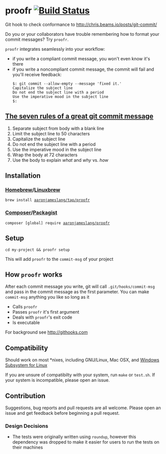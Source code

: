 # proofr [![Build Status](https://travis-ci.org/aaronjameslang/proofr.svg)](https://travis-ci.org/aaronjameslang/proofr)
Git hook to check conformance to http://chris.beams.io/posts/git-commit/

Do you or your collaborators have trouble remembering how to format your commit messages? Try `proofr`.

`proofr` integrates seamlessly into your workflow:
  - if you write a compliant commit message, you won't even know it's there
  - if you write a noncompliant commit message, the commit will fail and you'll receive feedback:
    ```
    $: git commit --allow-empty --message 'fixed it.'
    Capitalize the subject line
    Do not end the subject line with a period
    Use the imperative mood in the subject line
    $:
    ```

## [The seven rules of a great git commit message](https://chris.beams.io/posts/git-commit/#seven-rules)

 1. Separate subject from body with a blank line
 2. Limit the subject line to 50 characters
 3. Capitalize the subject line
 4. Do not end the subject line with a period
 5. Use the imperative mood in the subject line
 6. Wrap the body at 72 characters
 7. Use the body to explain _what_ and _why_ vs. _how_

## Installation

### [Homebrew](https://brew.sh/)/[Linuxbrew](http://linuxbrew.sh/)

`brew install `[`aaronjameslang/tap/proofr`](https://github.com/aaronjameslang/homebrew-tap/blob/master/Formula/proofr.rb)

### [Composer](https://getcomposer.org/)/[Packagist](https://packagist.org/packages/aaronjameslang/proofr)

`composer [global] require `[`aaronjameslang/proofr`](https://packagist.org/packages/aaronjameslang/proofr)

## Setup

`cd my-project && proofr setup`

This will add `proofr` to the `commit-msg` of your project

## How `proofr` works

After each commit message you write, git will call `.git/hooks/commit-msg` and pass in the commit message as the first parameter. You can make `commit-msg` anything you like so long as it
  - Calls `proofr`
  - Passes `proofr` it's first argument
  - Deals with `proofr`'s exit code
  - Is executable

For background see http://githooks.com

## Compatibility

Should work on most *nixes, including GNU/Linux, Mac OSX, and [Windows Subsystem for Linux](https://msdn.microsoft.com/en-gb/commandline/wsl/install_guide)

If you are unsure of compatibilty with your system, run `make` or `test.sh`. If your system is incompatible, please open an issue.

## Contribution

Suggestions, bug reports and pull requests are all welcome. Please open an issue and get feedback before beginning a pull request.

### Design Decisions

  - The tests were originally written using `roundup`, however this dependency was dropped to make it easier for users to run the tests on their machines
